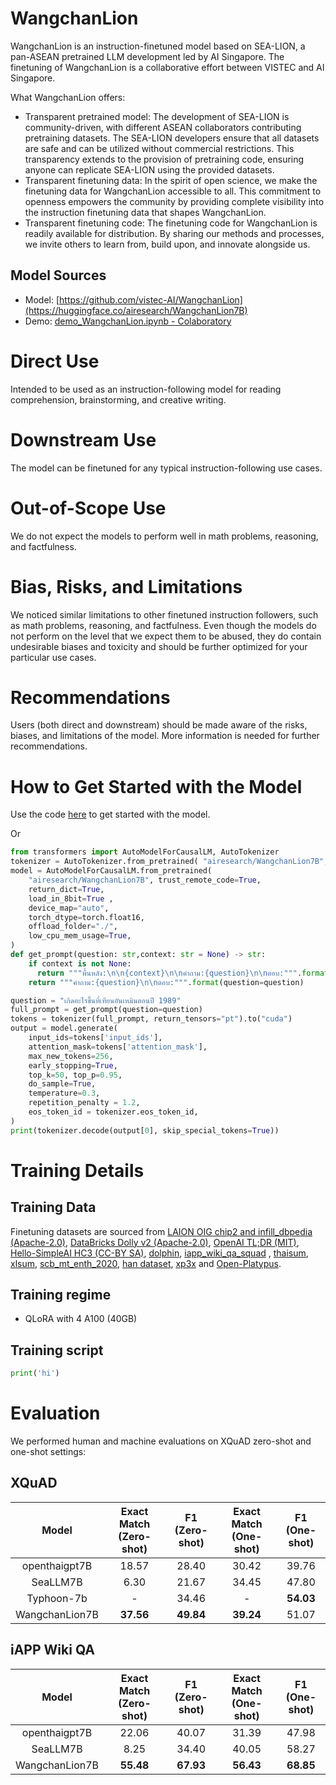 # WangchanLion

WangchanLion is an instruction-finetuned model based on SEA-LION, a pan-ASEAN pretrained LLM development led by AI Singapore. The finetuning of WangchanLion is a collaborative effort between VISTEC and AI Singapore. 

What WangchanLion offers:
- Transparent pretrained model: The development of SEA-LION is community-driven, with different ASEAN collaborators contributing pretraining datasets. The SEA-LION developers ensure that all datasets are safe and can be utilized without commercial restrictions. This transparency extends to the provision of pretraining code, ensuring anyone can replicate SEA-LION using the provided datasets.
- Transparent finetuning data: In the spirit of open science, we make the finetuning data for WangchanLion accessible to all. This commitment to openness empowers the community by providing complete visibility into the instruction finetuning data that shapes WangchanLion.
- Transparent finetuning code: The finetuning code for WangchanLion is readily available for distribution. By sharing our methods and processes, we invite others to learn from, build upon, and innovate alongside us.

## Model Sources
- Model:  [https://github.com/vistec-AI/WangchanLion](https://huggingface.co/airesearch/WangchanLion7B)
- Demo: [demo_WangchanLion.ipynb - Colaboratory](https://colab.research.google.com/drive/1y_7oOU3ZJI0h4chUrXFL3K4kelW_OI2G?usp=sharing#scrollTo=4yN3Bo6iAH2L)

# Direct Use
Intended to be used as an instruction-following model for reading comprehension, brainstorming, and creative writing.

# Downstream Use
The model can be finetuned for any typical instruction-following use cases.

# Out-of-Scope Use
We do not expect the models to perform well in math problems, reasoning, and factfulness.
 
# Bias, Risks, and Limitations
We noticed similar limitations to other finetuned instruction followers, such as math problems, reasoning, and factfulness. Even though the models do not perform on the level that we expect them to be abused, they do contain undesirable biases and toxicity and should be further optimized for your particular use cases.

# Recommendations
Users (both direct and downstream) should be made aware of the risks, biases, and limitations of the model. More information is needed for further recommendations.
 
# How to Get Started with the Model
Use the code [here](https://colab.research.google.com/drive/1y_7oOU3ZJI0h4chUrXFL3K4kelW_OI2G?usp=sharing#scrollTo=4yN3Bo6iAH2L) to get started with the model.

Or

```python
from transformers import AutoModelForCausalLM, AutoTokenizer
tokenizer = AutoTokenizer.from_pretrained( "airesearch/WangchanLion7B", trust_remote_code=True)
model = AutoModelForCausalLM.from_pretrained(
    "airesearch/WangchanLion7B", trust_remote_code=True,
    return_dict=True,
    load_in_8bit=True ,
    device_map="auto",
    torch_dtype=torch.float16,
    offload_folder="./",
    low_cpu_mem_usage=True,
)
def get_prompt(question: str,context: str = None) -> str:
    if context is not None:
      return """พื้นหลัง:\n\n{context}\n\nคำถาม:{question}\n\nตอบ:""".format(context=context, question=question)
    return """คำถาม:{question}\n\nตอบ:""".format(question=question)

question = "เกิดอะไรขึ้นที่เทียนอันเหมินตอนปี 1989"
full_prompt = get_prompt(question=question)
tokens = tokenizer(full_prompt, return_tensors="pt").to("cuda")
output = model.generate(
    input_ids=tokens['input_ids'],
    attention_mask=tokens['attention_mask'],
    max_new_tokens=256,
    early_stopping=True,
    top_k=50, top_p=0.95,
    do_sample=True,
    temperature=0.3,
    repetition_penalty = 1.2,
    eos_token_id = tokenizer.eos_token_id,
)
print(tokenizer.decode(output[0], skip_special_tokens=True))
```

# Training Details
## Training Data
Finetuning datasets are sourced from [LAION OIG chip2 and infill_dbpedia (Apache-2.0)](https://huggingface.co/datasets/laion/OIG), [DataBricks Dolly v2 (Apache-2.0)](https://github.com/databrickslabs/dolly), [OpenAI TL;DR (MIT)](https://github.com/openai/summarize-from-feedback), [Hello-SimpleAI HC3 (CC-BY SA)](https://huggingface.co/datasets/Hello-SimpleAI/HC3), [dolphin](https://huggingface.co/datasets/ehartford/dolphin), [iapp_wiki_qa_squad](https://huggingface.co/datasets/iapp_wiki_qa_squad) , [thaisum](https://huggingface.co/datasets/thaisum), [xlsum](https://huggingface.co/datasets/csebuetnlp/xlsum), [scb_mt_enth_2020](https://huggingface.co/datasets/scb_mt_enth_2020), [han dataset](https://huggingface.co/datasets/pythainlp/han-instruct-dataset-v1.0), [xp3x](https://huggingface.co/datasets/Muennighoff/xP3x) and [Open-Platypus](https://huggingface.co/datasets/garage-bAInd/Open-Platypus).
## Training regime
- QLoRA with 4 A100 (40GB)
  
## Training script
```python
print('hi')
```

 
# Evaluation
We performed human and machine evaluations on XQuAD zero-shot and one-shot settings:
## XQuAD
|      Model     | Exact Match (Zero-shot) | F1 (Zero-shot) | Exact Match (One-shot) | F1 (One-shot) |
|:--------------:|:-----------------------:|:--------------:|:----------------------:|:-------------:|
| openthaigpt7B  |         18.57           |     28.40      |         30.42          |    39.76      |
| SeaLLM7B       |           6.30          |    21.67       |      34.45             |  47.80        |
| Typhoon-7b     |         -               |     34.46      |            -           |    **54.03**  |
| WangchanLion7B |        **37.56**        |   **49.84**    |         **39.24**      |    51.07      |

## iAPP Wiki QA 
|      Model     | Exact Match (Zero-shot) | F1 (Zero-shot) | Exact Match (One-shot) | F1 (One-shot) |
|:--------------:|:-----------------------:|:--------------:|:----------------------:|:-------------:|
| openthaigpt7B  |         22.06         |     40.07    |         31.39        |    47.98    |
| SeaLLM7B       |          8.25         |     34.40    |         40.05        |    58.27    |
| WangchanLion7B |       **55.48**       |   **67.93**  |       **56.43**      |  **68.85**  |
